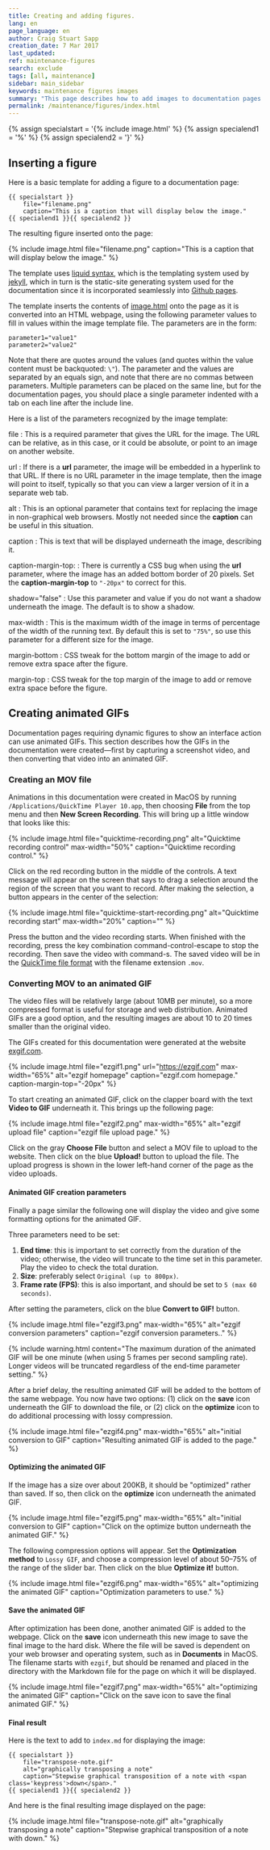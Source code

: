 ```yaml
---
title: Creating and adding figures.
lang: en
page_language: en
author: Craig Stuart Sapp
creation_date: 7 Mar 2017
last_updated:
ref: maintenance-figures
search: exclude
tags: [all, maintenance]
sidebar: main_sidebar
keywords: maintenance figures images
summary: "This page describes how to add images to documentation pages and how to create animated GIFs."
permalink: /maintenance/figures/index.html
---
```


{% assign specialstart = '{% include image.html' %}
{% assign specialend1 = '%' %}
{% assign specialend2 = '}' %}

## Inserting a figure ##

Here is a basic template for adding a figure to a documentation page:

```liquid
{{ specialstart }}
	file="filename.png"
	caption="This is a caption that will display below the image."
{{ specialend1 }}{{ specialend2 }}
```

The resulting figure inserted onto the page:

{% include image.html
	file="filename.png"
	caption="This is a caption that will display below the image."
%}

The template uses [liquid syntax](https://shopify.github.io/liquid),
which is the templating system used by [jekyll](https://jekyllrb.com),
which in turn is the static-site generating system used for the
documentation since it is incorporated seamlessly into [Github
pages](https://help.github.com/articles/using-jekyll-as-a-static-site-generator-with-github-pages).

The template inserts the contents of [image.html](https://github.com/humdrum-tools/vhv-documentation/tree/master/_includes/image.html) onto the page as it is
converted into an HTML webpage, using the following parameter values to
fill in values within the image template file.  The parameters are in the
form:

```liquid
parameter1="value1"
parameter2="value2"
```

Note that there are quotes around the values (and quotes within the value
content must be backquoted: `\"`).  The parameter and the values are separated by
an equals sign, and note that there are no commas between parameters.  Multiple
parameters can be placed on the same line, but for the documentation pages, you
should place a single parameter indented with a tab on each line after the
include line.

Here is a list of the parameters recognized by the image template:

file
: This is a required parameter that gives the URL for the image.  The URL can be relative, as in this case, or it could be absolute, or point to an image on another website.

url
: If there is a **url** parameter, the image will be embedded in a hyperlink to that URL.  If there is no URL parameter in the image template, then the image will point to itself, typically so that you can view a larger version of it in a separate web tab.

alt
: This is an optional parameter that contains text for replacing the image in non-graphical web browsers.  Mostly not needed since the **caption** can be useful in this situation.

caption
: This is text that will be displayed underneath the image, describing it.

caption-margin-top:
: There is currently a CSS bug when using the **url** parameter, where the image has an added bottom border of 20 pixels. Set the **caption-margin-top** to `"-20px"` to correct for this.

shadow="false"
: Use this parameter and value if you do not want a shadow underneath the image.  The default is to show a shadow.

max-width
: This is the maximum width of the image in terms of percentage of the width of the running text.  By default this is set to `"75%"`, so use this parameter for a different size for the image.

margin-bottom
: CSS tweak for the bottom margin of the image to add or remove extra space after the figure.

margin-top
: CSS tweak for the top margin of the image to add or remove extra space before the figure.




## Creating animated GIFs ##

Documentation pages requiring dynamic figures to show an interface
action can use animated GIFs.  This section describes how the GIFs in the
documentation were created&mdash;first by capturing a screenshot video, and then
converting that video into an animated GIF.

### Creating an MOV file ###

Animations in this documentation were created in MacOS by running
`/Applications/QuickTime Player 10.app`, then choosing
**File** from the top menu and then **New Screen Recording**.  This will bring
up a little window that looks like this:

{% include image.html
	file="quicktime-recording.png"
	alt="Quicktime recording control"
	max-width="50%"
	caption="Quicktime recording control."
%}

Click on the red recording button in the middle of the controls.
A text message will appear on the screen that says to drag a selection
around the region of the screen that you want to record.  After making
the selection, a button appears in the center of the selection:

{% include image.html
	file="quicktime-start-recording.png"
	alt="Quicktime recording start"
	max-width="20%"
	caption=""
%}

Press the button and the video recording starts.  When finished with the
recording, press the key combination 
<span class="keypress">command-control-escape</span> to stop the recording.
Then save the video with 
<span class="keypress">command-s</span>.
The saved video will be in the
[QuickTime file format](https://en.wikipedia.org/wiki/QuickTime_File_Format) with
the filename extension `.mov`.


### Converting MOV to an animated GIF ###

The video files will be relatively large (about 10MB per minute), so a more
compressed format is useful for storage and web distribution.  Animated GIFs
are a good option, and the resulting images are about 10 to 20 times smaller
than the original video.


The GIFs created for this documentation
were generated at the website [exgif.com](https://ezgif.com).

{% include image.html
	file="ezgif1.png"
	url="https://ezgif.com"
	max-width="65%"
	alt="ezgif homepage"
	caption="ezgif.com homepage."
	caption-margin-top="-20px"
%}

To start creating an animated GIF, click on the clapper board with the text
**Video to GIF** underneath it.  This brings up the following page:

{% include image.html
	file="ezgif2.png"
	max-width="65%"
	alt="ezgif upload file"
	caption="ezgif file upload page."
%}

Click on the gray **Choose File** button and select a MOV file to upload
to the website.  Then click on the blue **Upload!** button to upload
the file.  The upload progress is shown in the lower
left-hand corner of the page as the video uploads.

#### Animated GIF creation parameters ####


Finally a page similar the following one will display
the video and give some formatting options for the animated GIF.

Three parameters need to be set:


1. **End time**: this is important to set correctly from the duration of the video; otherwise, the video will truncate to the time set in this parameter.  Play the video to check the total duration.
1. **Size**: preferably select `Original (up to 800px)`.
1. **Frame rate (FPS)**: this is also important, and should be set to `5 (max 60 seconds)`.

After setting the parameters, click on the blue **Convert to GIF!** button.


{% include image.html
	file="ezgif3.png"
	max-width="65%"
	alt="ezgif conversion parameters"
	caption="ezgif conversion parameters.."
%}


{% include warning.html
	content="The maximum duration of the animated GIF will be one minute (when using 5 frames per second sampling rate).  Longer videos will be truncated regardless of the end-time parameter setting."
%}



After a brief delay, the resulting animated GIF will be added to the bottom of the
same webpage.  You now have two options: (1) click on the **save** icon underneath
the GIF to download the file, or (2) click on the **optimize** icon to do
additional processing with lossy compression.


{% include image.html
	file="ezgif4.png"
	max-width="65%"
	alt="initial conversion to GIF"
	caption="Resulting animated GIF is added to the page."
%}

#### Optimizing the animated GIF ####

If the image has a size over about 200KB, it should be "optimized" rather
than saved.  If so, then click on the **optimize** icon
underneath the animated GIF.

{% include image.html
	file="ezgif5.png"
	max-width="65%"
	alt="initial conversion to GIF"
	caption="Click on the optimize button underneath the animated GIF."
%}

The following compression options will appear. 
Set the **Optimization method** to `Lossy GIF`, and choose a compression level
of about 50&ndash;75% of the range of the slider bar.  Then click on the 
blue **Optimize it!** button.

{% include image.html
	file="ezgif6.png"
	max-width="65%"
	alt="optimizing the animated GIF"
	caption="Optimization parameters to use."
%}

#### Save the animated GIF ####

After optimization has been done, another animated GIF is added
to the webpage.  Click on the **save** icon underneath this new
image to save the final image to the hard disk.  Where the file
will be saved is dependent on your web browser and operating system, such as
in **Documents** in MacOS.  The filename starts with `ezgif`, but should be
renamed and placed in the directory with the Markdown file for the 
page on which it will be displayed.

{% include image.html
	file="ezgif7.png"
	max-width="65%"
	alt="optimizing the animated GIF"
	caption="Click on the save icon to save the final animated GIF."
%}

#### Final result #####

Here is the text to add to `index.md` for displaying the image:

```liquid
{{ specialstart }}
	file="transpose-note.gif"
	alt="graphically transposing a note"
	caption="Stepwise graphical transposition of a note with <span class='keypress'>down</span>."
{{ specialend1 }}{{ specialend2 }}
```

And here is the final resulting image displayed on the page:

{% include image.html
	file="transpose-note.gif"
	alt="graphically transposing a note"
	caption="Stepwise graphical transposition of a note with <span class='keypress'>down</span>."
%}



